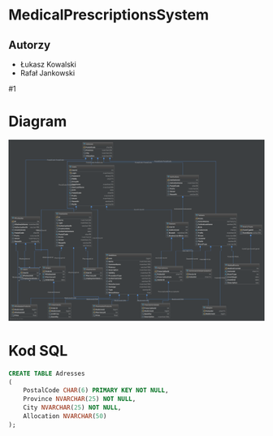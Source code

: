 # MedicalPrescriptionsSystem

## Autorzy
* Łukasz Kowalski
* Rafał Jankowski

#1

# Diagram
![Database Diagram](diagram.png)

# Kod SQL
```sql
CREATE TABLE Adresses
(
    PostalCode CHAR(6) PRIMARY KEY NOT NULL,
    Province NVARCHAR(25) NOT NULL,
    City NVARCHAR(25) NOT NULL,
    Allocation NVARCHAR(50)
);
```
